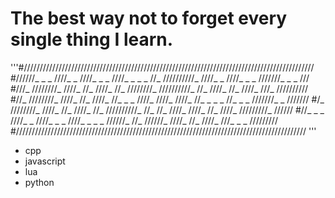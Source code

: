 # The best way not to forget every single thing I learn.
'''#////////////////////////////////////////////////////////////////////////////////////////////
#//////_ _ _ ////_ _ ////_ _ _ ////_ _ _ _ //_ //////////_ ////_ _ ////_ _ _ ///////_ _ _ ///
#///_ ////////_ ////_ //_ ////_ //_ ////////_ //////////_ //_ ////_ //_ ////_ ///_ //////////
#//_ ////////_ ////_ //_ ////_ //_ _ _ ////_ ////_ ////_ //_ _ _ _ //_ _ _ ///////_ _ ///////
#/_ ////////_ ////_ //_ ////_ //_ //////////_ //_ //_ ////_ ////_ //_ ////_ /////////_ //////
#//_ _ _ ////_ _ ////_ _ _ ////_ _ _ _ //////_ //_ //////_ ////_ //_ ////_ ///_ _ _ /////////
#////////////////////////////////////////////////////////////////////////////////////////////
'''
- cpp
- javascript
- lua
- python









